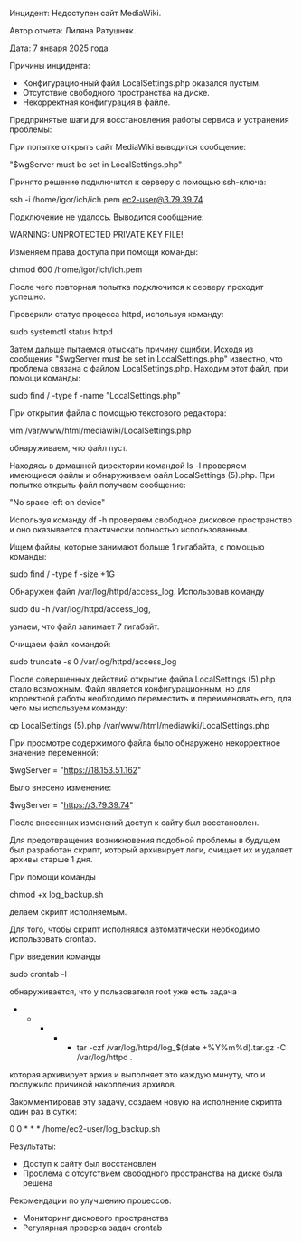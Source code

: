 Инцидент: Недоступен сайт MediaWiki.

Автор отчета: Лиляна Ратушняк.

Дата: 7 января 2025 года

Причины инцидента: 

- Конфигурационный файл LocalSettings.php оказался пустым.
- Отсутствие свободного пространства на диске.
- Некорректная конфигурация в файле.

Предпринятые шаги для восстановления работы сервиса и устранения проблемы:

При попытке открыть сайт MediaWiki выводится сообщение:
 
"$wgServer must be set in LocalSettings.php"

Принято решение подключится к серверу с помощью ssh-ключа:

ssh -i /home/igor/ich/ich.pem ec2-user@3.79.39.74

Подключение не удалось. Выводится сообщение:

 WARNING: UNPROTECTED PRIVATE KEY FILE!

Изменяем права доступа при помощи команды:

chmod 600 /home/igor/ich/ich.pem

После чего повторная попытка подключится к серверу проходит успешно.

Проверили статус процесса httpd, используя команду:

sudo systemctl status httpd

Затем дальше пытаемся отыскать причину ошибки.
Исходя из сообщения "$wgServer must be set in LocalSettings.php" известно, что проблема связана с файлом LocalSettings.php. Находим этот файл, при помощи команды:

sudo find / -type f -name "LocalSettings.php"

При открытии файла с помощью текстового редактора:

 vim /var/www/html/mediawiki/LocalSettings.php

обнаруживаем, что файл пуст.

Находясь в домашней директории командой ls -l проверяем имеющиеся файлы и обнаруживаем файл LocalSettings (5).php. При попытке открыть файл получаем сообщение: 

"No space left on device"

Используя команду df -h проверяем свободное дисковое пространство и оно оказывается практически полностью использованным.

Ищем файлы, которые занимают больше 1 гигабайта, с помощью команды:

sudo find / -type f -size +1G	
	
Обнаружен файл /var/log/httpd/access_log. Использовав команду 

sudo du -h /var/log/httpd/access_log, 

узнаем, что файл занимает 7 гигабайт.

Очищаем файл командой:

 sudo truncate -s 0 /var/log/httpd/access_log	

После совершенных действий открытие файла LocalSettings (5).php стало возможным. Файл является конфигурационным, но для корректной работы необходимо переместить и переименовать его, для чего мы используем команду:
 
cp LocalSettings (5).php /var/www/html/mediawiki/LocalSettings.php

При просмотре содержимого файла было обнаружено некорректное значение переменной:

$wgServer = "https://18.153.51.162"

Было внесено изменение: 

$wgServer = "https://3.79.39.74"

После внесенных изменений доступ к сайту был восстановлен.  

Для предотвращения возникновения подобной проблемы в будущем был разработан скрипт, который архивирует логи, очищает их и удаляет архивы старше 1 дня. 

При помощи команды

chmod +x log_backup.sh

делаем скрипт исполняемым.

Для того, чтобы скрипт исполнялся автоматически необходимо использовать crontab.

При введении команды

sudo crontab -l

обнаруживается, что у пользователя root уже есть задача

* * * * * tar -czf /var/log/httpd/log_$(date +\%Y\%m\%d).tar.gz -C /var/log/httpd .

которая архивирует архив и выполняет это каждую минуту, что и послужило причиной накопления архивов.

Закомментировав эту задачу, создаем новую на исполнение скрипта один раз в сутки:

0 0 * * * /home/ec2-user/log_backup.sh

Результаты: 

- Доступ к сайту был восстановлен
- Проблема с отсутствием свободного пространства на диске была решена

Рекомендации по улучшению процессов:

- Мониторинг дискового пространства
- Регулярная проверка задач crontab
